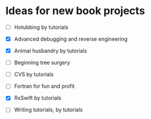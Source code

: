 # Ideas for new book projects

- [ ] Hotubbing by tutorials
- [x] Advanced debugging and reverse engineering
- [x] Animal husbandry by tutorials
- [ ] Beginning tree surgery
- [ ] CVS by tutorials
- [ ] Fortran for fun and profit
- [x] RxSwift by tutorials
- [ ] Writing tutorials, by tutorials

